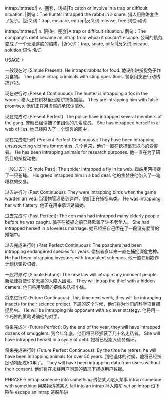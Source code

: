 intrap:/ˈɪntræp/| v. |圈套，诱捕|To catch or involve in a trap or difficult situation. |例句：The hunter intrapped the rabbit in a snare. 猎人用陷阱套住了兔子。|近义词：trap, ensnare, entrap|反义词:release, free|词性:动词

intrap:/ˈɪntræp/| n. |陷阱，圈套|A trap or difficult situation.|例句：The company's debt became an intrap from which it couldn't escape. 公司的债务变成了一个无法逃脱的陷阱。|近义词：trap, snare, pitfall|反义词:escape, solution|词性:名词


USAGE->

一般现在时 (Simple Present):
He intraps rabbits for food.  他设陷阱捕捉兔子作为食物。
The police intrap criminals with sting operations. 警察用突击行动诱捕罪犯。

现在进行时 (Present Continuous):
The hunter is intrapping a fox in the woods. 猎人正在树林里设陷阱捕捉狐狸。
They are intrapping him with false promises. 他们正在用虚假的承诺诱骗他。


现在完成时 (Present Perfect):
The police have intrapped several members of the gang. 警察已经诱捕了该团伙的几名成员。
She has intrapped herself in a web of lies. 她已经陷入了一个谎言的网中。

现在完成进行时 (Present Perfect Continuous):
They have been intrapping unsuspecting victims for months. 几个月来，他们一直在诱捕毫无戒心的受害者。
He has been intrapping animals for research purposes. 他一直在为了研究目的捕捉动物。

一般过去时 (Simple Past):
The spider intrapped a fly in its web. 蜘蛛用网捕捉了一只苍蝇。
His greed intrapped him in a bad deal. 他的贪婪使他陷入了一笔糟糕的交易。

过去进行时 (Past Continuous):
They were intrapping birds when the game warden arrived.  当猎物管理员到达时，他们正在捕捉鸟类。
He was intrapping her with flattery. 他正在用奉承话诱骗她。

过去完成时 (Past Perfect):
The con man had intrapped many elderly people before he was caught.  骗子在被抓之前已经欺骗了许多老年人。
She had intrapped herself in a loveless marriage. 她已经把自己困在了一段没有爱情的婚姻中。

过去完成进行时 (Past Perfect Continuous):
The poachers had been intrapping endangered species for years. 偷猎者多年来一直在捕捉濒危物种。
He had been intrapping investors with fraudulent schemes. 他一直在用欺诈计划诱骗投资者。

一般将来时 (Simple Future):
The new law will intrap many innocent people. 新法律将使许多无辜的人陷入困境。
They will intrap the thief with a hidden camera. 他们将用隐藏的摄像头诱捕小偷。

将来进行时 (Future Continuous):
This time next week, they will be intrapping insects for their science project. 下周的这个时候，他们将为他们的科学项目捕捉昆虫。
He will be intrapping his opponent with a clever strategy. 他将用一个巧妙的策略诱骗他的对手。

将来完成时 (Future Perfect):
By the end of the year, they will have intrapped dozens of smugglers. 到今年年底，他们将已经抓获了几十名走私者。
She will have intrapped herself in a cycle of debt. 她将已经陷入债务循环。

将来完成进行时 (Future Perfect Continuous):
By the time he retires, he will have been intrapping animals for over 50 years. 到他退休的时候，他将已经捕捉动物超过50年了。
They will have been intrapping data from users without their consent. 他们将在未经用户同意的情况下捕捉用户数据。


PHRASE->
intrap someone into something  诱使某人陷入某事
intrap someone with something 用某物诱捕某人
fall into an intrap 掉入陷阱
set an intrap 设下陷阱
escape an intrap  逃脱陷阱
